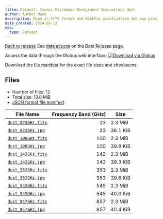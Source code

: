 ```yaml
---
title: Dataset: Cosmic Microwave Background Simulations dust
author: Author Name
description: Maps in FITS format and HEALPix pixelization and map preview in jpg format for the dust component
date_created: 2024-09-12
seo:
  type: Dataset
---
```


[Back to release](./index.html#datasets)
See [data access](./index.html#data-access) on the Data Release page.

Access the data through the Globus web interface: [![Download via Globus](images/globus-logo.png)](https://app.globus.org/file-manager?origin_id=18ed636e-0389-44c3-b533-cb3901dfc60f&origin_path=%2F/myfolder5/%2Fdust%2F)

Download the [file manifest](https://g-1926f5.c2d0f8.bd7c.data.globus.org//myfolder5//dust/manifest.json) for the exact file sizes and checksums.

## Files

- Number of files: 12
- Total size: 13.8 MiB
- [JSON format file manifest](https://g-1926f5.c2d0f8.bd7c.data.globus.org//myfolder5//dust/manifest.json)

|                                             File Name                                              | Frequency Band (GHz) |   Size   |
| -------------------------------------------------------------------------------------------------- | -------------------: | -------- |
| [`dust_023GHz.fits`](https://g-1926f5.c2d0f8.bd7c.data.globus.org/myfolder5/dust/dust_023GHz.fits) |                   23 | 2.3 MiB  |
| [`dust_023GHz.jpg`](https://g-1926f5.c2d0f8.bd7c.data.globus.org/myfolder5/dust/dust_023GHz.jpg)   |                   23 | 36.1 KiB |
| [`dust_100GHz.fits`](https://g-1926f5.c2d0f8.bd7c.data.globus.org/myfolder5/dust/dust_100GHz.fits) |                  100 | 2.3 MiB  |
| [`dust_100GHz.jpg`](https://g-1926f5.c2d0f8.bd7c.data.globus.org/myfolder5/dust/dust_100GHz.jpg)   |                  100 | 39.9 KiB |
| [`dust_143GHz.fits`](https://g-1926f5.c2d0f8.bd7c.data.globus.org/myfolder5/dust/dust_143GHz.fits) |                  143 | 2.3 MiB  |
| [`dust_143GHz.jpg`](https://g-1926f5.c2d0f8.bd7c.data.globus.org/myfolder5/dust/dust_143GHz.jpg)   |                  143 | 39.3 KiB |
| [`dust_353GHz.fits`](https://g-1926f5.c2d0f8.bd7c.data.globus.org/myfolder5/dust/dust_353GHz.fits) |                  353 | 2.3 MiB  |
| [`dust_353GHz.jpg`](https://g-1926f5.c2d0f8.bd7c.data.globus.org/myfolder5/dust/dust_353GHz.jpg)   |                  353 | 39.6 KiB |
| [`dust_545GHz.fits`](https://g-1926f5.c2d0f8.bd7c.data.globus.org/myfolder5/dust/dust_545GHz.fits) |                  545 | 2.3 MiB  |
| [`dust_545GHz.jpg`](https://g-1926f5.c2d0f8.bd7c.data.globus.org/myfolder5/dust/dust_545GHz.jpg)   |                  545 | 40.0 KiB |
| [`dust_857GHz.fits`](https://g-1926f5.c2d0f8.bd7c.data.globus.org/myfolder5/dust/dust_857GHz.fits) |                  857 | 2.3 MiB  |
| [`dust_857GHz.jpg`](https://g-1926f5.c2d0f8.bd7c.data.globus.org/myfolder5/dust/dust_857GHz.jpg)   |                  857 | 40.4 KiB |
